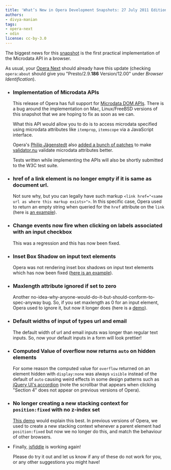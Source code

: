 ```yaml
---
title: 'What’s New in Opera Development Snapshots: 27 July 2011 Edition'
authors:
- divya-manian
tags:
- opera-next
- odin
license: cc-by-3.0
---
```


<p>The biggest news for this <a href="http://my.opera.com/desktopteam/blog/2011/07/27/latency-microdata-qresync">snapshot</a> is the first practical implementation of the Microdata API in a browser.</p>
<p>As usual, your <a href="http://www.opera.com/browser/next/">Opera Next</a> should already have this update (checking <code>opera:about</code> should give you &quot;Presto/2.9.<b>186</b> Version/12.00&quot; under <i>Browser Identification</i>).</p>
<ul>
<li>
	<h3>Implementation of Microdata APIs</h3>
	<p>This release of Opera has full support for <a href="https://html.spec.whatwg.org/multipage/microdata.html#microdata-dom-api">Microdata DOM APIs</a>. There is a bug around the implementation on Mac, Linux/FreeBSD versions of this snapshot that we are hoping to fix as soon as we can. </p>
	<p>What this API would allow you to do is to access microdata specified using microdata attributes like <code>itemprop</code>, <code>itemscope</code> via a JavaScript interface. </p>
	<p>Opera&#39;s <a href="http://blog.foolip.org/">Philip Jägenstedt</a> also <a href="http://bugzilla.validator.nu/show_bug.cgi?id=671">added a bunch of patches</a> to make <a href="http://validator.nu">validator.nu</a> validate microdata attributes better. </p>
	<p>Tests written while implementing the APIs will also be shortly submitted to the W3C test suite.</p>
</li>
<li><h3>href of a link element is no longer empty if it is same as document url.</h3>
	<p>Not sure why, but you can legally have such markup <code>&lt;link href=&quot;&lt;same url as where this markup exists&gt;&quot;&gt;</code>. In this specific case, Opera used to return an empty string when queried for the <code>href</code> attribute on the <code>link</code> (here is <a href="http://jsbin.com/esiloz/6/">an example</a>).</p>
</li>
<li>
	<h3>Change events now fire when clicking on labels associated with an input checkbox</h3>
	<p>This was a regression and this has now been fixed. </p>
</li>
<li>
	<h3>Inset Box Shadow on input text elements</h3>
	<p>Opera was not rendering inset box shadows on input text elements which has now been fixed (<a href="http://jsfiddle.net/Ap7sM/">here is an example</a>). </p>
</li>
<li>
	<h3>Maxlength attribute ignored if set to zero</h3>
	<p>Another no-idea-why-anyone-would-do-it-but-should-conform-to-spec-anyway bug. So, if you set maxlength as 0 for an input element, Opera used to ignore it, but now it longer does (here is a <a href="http://jsfiddle.net/nimbu/PFKcB/">demo</a>). </p>
</li>
<li>
	<h3>Default widths of input of types url and email</h3>
	<p>The default width of url and email inputs was longer than regular text inputs. So, now your default inputs in a form will look prettier!</p>
</li>
<li>
	<h3>Computed Value of overflow now returns <code>auto</code> on hidden elements</h3>
	<p>For some reason the computed value for <code>overflow</code> returned on an element hidden with <code>display:none</code> was always <code>visible</code> instead of the default of <code>auto</code> causing weird effects in some design patterns such as <a href="http://jqueryui.com/demos/accordion/#fillspace">jQuery UI&#39;s accordion</a> (note the scrollbar that appears when clicking &quot;Section 4&quot; does not appear on previous versions of Opera).</p>
</li>
<li>
	<h3>No longer creating a new stacking context for <code>position:fixed</code> with no z-index set</h3>
	<p><a href="http://jsfiddle.net/nimbu/QTWD2/show/">This demo</a> would explain this best. In previous versions of Opera, we used to create a new stacking context whenever a parent element had <code>position:fixed</code> but now we no longer do this, and match the behaviour of other browsers. </p>
</li>
<li>Finally, <a href="http://jsfiddle.net">jsfiddle</a> is working again!</li>
<p>Please do try it out and let us know if any of these do not work for you, or any other suggestions you might have!</p></ul>
